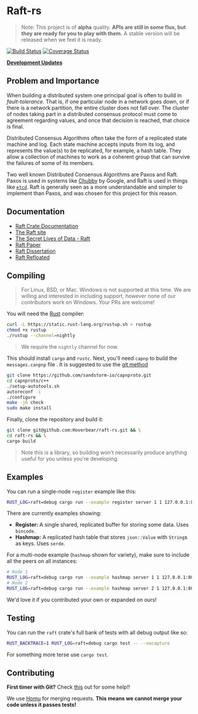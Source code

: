 # Raft-rs #

> Note: This project is of **alpha** quality. **APIs are still in some flux, but they are ready for you to play with them.** A stable version will be released when we feel it is ready.

[![Build Status](https://img.shields.io/travis/Hoverbear/raft-rs/master.svg)](https://travis-ci.org/Hoverbear/raft-rs)
[![Coverage Status](https://img.shields.io/coveralls/Hoverbear/raft-rs/master.svg)](https://coveralls.io/github/Hoverbear/raft-rs)

**[Development Updates](http://www.hoverbear.org/tag/raft/)**

## Problem and Importance ##

When building a distributed system one principal goal is often to build in *fault-tolerance*. That is, if one particular node in a network goes down, or if there is a network partition, the entire cluster does not fall over. The cluster of nodes taking part in a distributed consensus protocol must come to agreement regarding values, and once that decision is reached, that choice is final.

Distributed Consensus Algorithms often take the form of a replicated state machine and log. Each state machine accepts inputs from its log, and represents the value(s) to be replicated, for example, a hash table. They allow a collection of machines to work as a coherent group that can survive the failures of some of its members.

Two well known Distributed Consensus Algorithms are Paxos and Raft. Paxos is used in systems like [Chubby](http://research.google.com/archive/chubby.html) by Google, and Raft is used in things like [`etcd`](https://github.com/coreos/etcd/tree/master/raft). Raft is generally seen as a more understandable and simpler to implement than Paxos, and was chosen for this project for this reason.


## Documentation ##

* [Raft Crate Documentation](https://hoverbear.github.io/raft-rs/raft/)
* [The Raft site](https://raftconsensus.github.io/)
* [The Secret Lives of Data - Raft](http://thesecretlivesofdata.com/raft/)
* [Raft Paper](http://ramcloud.stanford.edu/raft.pdf)
* [Raft Dissertation](https://github.com/ongardie/dissertation#readme)
* [Raft Refloated](https://www.cl.cam.ac.uk/~ms705/pub/papers/2015-osr-raft.pdf)

## Compiling ##

> For Linux, BSD, or Mac. Windows is not supported at this time. We are willing and interested in including support, however none of our contributors work on Windows. Your PRs are welcome!

You will need the [Rust](http://rust-lang.org/) compiler:

```bash
curl -L https://static.rust-lang.org/rustup.sh > rustup
chmod +x rustup
./rustup --channel=nightly
```

> We require the `nightly` channel for now.

This should install `cargo` and `rustc`. Next, you'll need `capnp` to build the
`messages.canpnp` file . It is suggested to use the [git method](https://capnproto.org/install.html#installation-unix)

```bash
git clone https://github.com/sandstorm-io/capnproto.git
cd capnproto/c++
./setup-autotools.sh
autoreconf -i
./configure
make -j6 check
sudo make install
```

Finally, clone the repository and build it:

```bash
git clone git@github.com:Hoverbear/raft-rs.git && \
cd raft-rs && \
cargo build
```

> Note this is a library, so building won't necessarily produce anything useful for you unless you're developing.

## Examples ##

You can run a single-node `register` example like this:

```bash
RUST_LOG=raft=debug cargo run --example register server 1 1 127.0.0.1:8080
```

There are currently examples showing:

* **Register:** A single shared, replicated buffer for storing some data. Uses `bincode`.
* **Hashmap:** A replicated hash table that stores `json::Value` with `String`s as keys. Uses `serde`.

For a multi-node example (`hashmap` shown for variety), make sure to include all the peers on all instances:
```bash
# Node 1
RUST_LOG=raft=debug cargo run --example hashmap server 1 1 127.0.0.1:8080 2 127.0.0.1:8081
# Node 2
RUST_LOG=raft=debug cargo run --example hashmap server 2 1 127.0.0.1:8080 2 127.0.0.1:8081
```

We'd love it if you contributed your own or expanded on ours!

## Testing ##

You can run the `raft` crate's full bank of tests with all debug output like so:

```bash
RUST_BACKTRACE=1 RUST_LOG=raft=debug cargo test -- --nocapture
```

For something more terse use `cargo test`.

## Contributing ##

**First timer with Git?** Check [this](https://github.com/hoverbear/rust-rosetta#contributing-1) out for some help!!

We use [Homu](http://homu.io/q/Hoverbear/raft) for merging requests. **This means we cannot merge your code unless it passes tests!**
